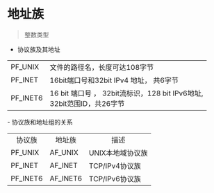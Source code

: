 # 地址族

> 整数类型

- 协议族及其地址
<table>
    <tr>
        <td>PF_UNIX</td>
        <td>文件的路径名，长度可达108字节</td>
    </tr>
    <tr>
        <td>PF_INET</td>
        <td>16bit端口号和32bit IPv4 地址， 共6字节</td>
    </tr>
    <tr>
        <td>PF_INET6</td>
        <td>16 bit 端口号 ， 32bit流标识，128 bit IPv6地址, <br>
            32bit范围ID，共26字节</td>
    </tr>
</table>
- 协议族和地址组的关系
  <table>
      <tr align = "center">
          <td>协议族</td>
          <td>地址族</td>
          <td>描述</td>
      </tr>
      <tr>
          <td>PF_UNIX</td>
          <td>AF_UNIX</td>
          <td>UNIX本地域协议族</td>
      </tr>
      <tr>
          <td>PF_INET</td>
          <td>AF_INET</td>
          <td>TCP/IPv4协议族</td>
      </tr>
      <tr>
          <td>PF_INET6</td>
          <td>AF_INET6</td>
          <td>TCP/IPv6协议族</td>
      </tr>
  </table>